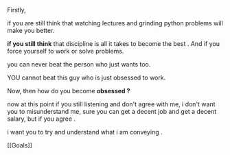 Firstly,

if you are still think that watching lectures and grinding python problems will make you better.

**if you still think** that discipline is all it takes to become the best .
And 
if you force yourself to work or solve problems.

you can never beat the person who just wants too.

YOU cannot beat this guy who is just obsessed to work.

Now, then how do you become **obsessed ?**

now at this point if you still listening and don't agree with me, i don't want you to misunderstand me, sure you can get a decent job and get a decent salary, but if you agree .

i want you to try and understand what i am conveying .


[[Goals]]
